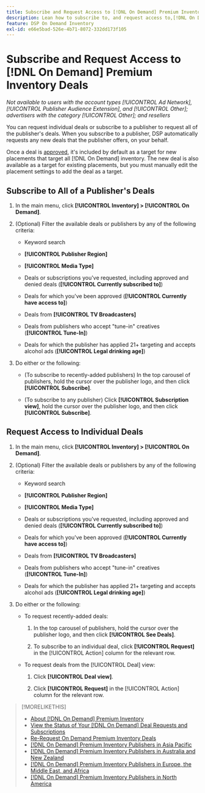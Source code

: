 ```yaml
---
title: Subscribe and Request Access to [!DNL On Demand] Premium Inventory Deals
description: Lean how to subscribe to, and request access to,[!DNL On Demand] deals.
feature: DSP On Demand Inventory
exl-id: e66e5bad-526e-4b71-8072-332dd173f105
---
```

# Subscribe and Request Access to [!DNL On Demand] Premium Inventory Deals

*Not available to users with the account types [!UICONTROL Ad Network], [!UICONTROL Publisher Audience Extension], and [!UICONTROL Other]; advertisers with the category [!UICONTROL Other]; and resellers*

You can request individual deals or subscribe to a publisher to request all of the publisher's deals. When you subscribe to a publisher, DSP automatically requests any new deals that the publisher offers, on your behalf.

Once a deal is [approved](/help/dsp/inventory/on-demand-inventory-view-status.md), it's included by default as a target for new placements that target all [!DNL On Demand] inventory. The new deal is also available as a target for existing placements, but you must manually edit the placement settings to add the deal as a target.

## Subscribe to All of a Publisher's Deals

1. In the main menu, click **[!UICONTROL Inventory] > [!UICONTROL On Demand]**.

1. (Optional) Filter the available deals or publishers by any of the following criteria:

    * Keyword search

    * **[!UICONTROL Publisher Region]**

    * **[!UICONTROL Media Type]**

    * Deals or subscriptions you've requested, including approved and denied deals (**[!UICONTROL Currently subscribed to]**)

    * Deals for which you've been approved (**[!UICONTROL Currently have access to]**)

    * Deals from **[!UICONTROL TV Broadcasters]**

    * Deals from publishers who accept "tune-in" creatives (**[!UICONTROL Tune-In]**)

    * Deals for which the publisher has applied 21+ targeting and accepts alcohol ads (**[!UICONTROL Legal drinking age]**)

1. Do either or the following:

    * (To subscribe to recently-added publishers) In the top carousel of publishers, hold the cursor over the publisher logo, and then click **[!UICONTROL Subscribe]**.

    * (To subscribe to any publisher) Click **[!UICONTROL Subscription view]**, hold the cursor over the publisher logo, and then click **[!UICONTROL Subscribe]**.

## Request Access to Individual Deals

1. In the main menu, click **[!UICONTROL Inventory] > [!UICONTROL On Demand]**.

1. (Optional) Filter the available deals or publishers by any of the following criteria:

    * Keyword search

    * **[!UICONTROL Publisher Region]**

    * **[!UICONTROL Media Type]**

    * Deals or subscriptions you've requested, including approved and denied deals (**[!UICONTROL Currently subscribed to]**)

    * Deals for which you've been approved (**[!UICONTROL Currently have access to]**)

    * Deals from **[!UICONTROL TV Broadcasters]**

    * Deals from publishers who accept "tune-in" creatives (**[!UICONTROL Tune-In]**)

    * Deals for which the publisher has applied 21+ targeting and accepts alcohol ads (**[!UICONTROL Legal drinking age]**)

1. Do either or the following:

    * To request recently-added deals:

      1. In the top carousel of publishers, hold the cursor over the publisher logo, and then click **[!UICONTROL See Deals]**.

      1. To subscribe to an individual deal, click **[!UICONTROL Request]** in the [!UICONTROL Action] column for the relevant row.

    * To request deals from the [!UICONTROL Deal] view:

      1. Click **[!UICONTROL Deal view]**.

      1. Click **[!UICONTROL Request]** in the [!UICONTROL Action] column for the relevant row.

>[!MORELIKETHIS]
>
>* [About [!DNL On Demand] Premium Inventory](on-demand-inventory-about.md)
>* [View the Status of Your [!DNL On Demand] Deal Requests and Subscriptions](on-demand-inventory-view-status.md)
>* [Re-Request On Demand Premium Inventory Deals](on-demand-inventory-rerequest.md)
>* [[!DNL On Demand] Premium Inventory Publishers in Asia Pacific](on-demand-inventory-publishers-apac.md)
>* [[!DNL On Demand] Premium Inventory Publishers in Australia and New Zealand](on-demand-inventory-publishers-anz.md)
>* [[!DNL On Demand] Premium Inventory Publishers in Europe, the Middle East, and Africa](on-demand-inventory-publishers-emea.md)
>* [[!DNL On Demand] Premium Inventory Publishers in North America](on-demand-inventory-publishers-na.md)

